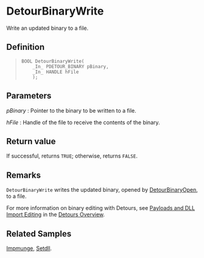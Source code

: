 DetourBinaryWrite
=================

Write an updated binary to a file.

Definition
----------

>     BOOL DetourBinaryWrite(
>         _In_ PDETOUR_BINARY pBinary,
>         _In_ HANDLE hFile
>         );

Parameters
----------

*pBinary*
:   Pointer to the binary to be written to a file.

*hFile*
:   Handle of the file to receive the contents of the binary.

Return value
------------

If successful, returns `TRUE`; otherwise, returns `FALSE`.

Remarks
-------

`DetourBinaryWrite` writes the updated binary, opened by
[DetourBinaryOpen](DetourBinaryOpen.md), to a file.

For more information on binary editing with Detours, see [Payloads and
DLL Import Editing](OwerviewPayloads.md) in the [Detours
Overview](Home.md).

Related Samples
---------------

[Impmunge](SampleImpmunge.md), [Setdll](SampleSetdll.md).
